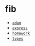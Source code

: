 # fib

- [`adam`](./entries/braxtonh/adam/main.py)
- [`express`](./entries/braxtonh/express/index.js)
- [`homework`](./entries/braxtonh/homework)
- [`types`](./entries/braxtonh/types/index.ts)
